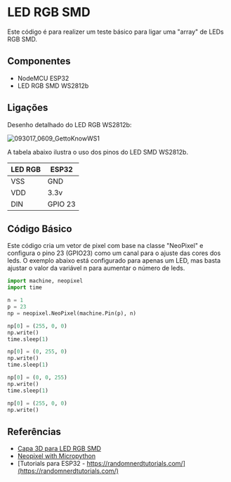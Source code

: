 # LED RGB SMD

Este código é para realizer um teste básico para ligar uma "array" de LEDs RGB SMD.  

## Componentes 
* NodeMCU ESP32 
* LED RGB SMD WS2812b 

## Ligações 

Desenho detalhado do LED RGB WS2812b: 

![093017_0609_GettoKnowWS1](https://user-images.githubusercontent.com/19957124/199502971-574e33a6-bc33-44f6-bb2f-d268cd71f303.png)

 
A tabela abaixo ilustra o uso dos pinos do LED SMD WS2812b. 

| LED RGB | ESP32 |
| --------------- | --------------- | 
| VSS  | GND  | 
| VDD | 3.3v | 
| DIN  | GPIO 23 | 

## Código Básico 

Este código cria um vetor de pixel com base na classe "NeoPixel" e configura o pino 23 (GPIO23) como um canal para o ajuste das cores dos leds. O exemplo abaixo está configurado para apenas um LED, mas basta ajustar o valor da variável n para aumentar o número de leds.   

```python 
import machine, neopixel
import time

n = 1
p = 23
np = neopixel.NeoPixel(machine.Pin(p), n)

np[0] = (255, 0, 0)
np.write()
time.sleep(1)

np[0] = (0, 255, 0)
np.write()
time.sleep(1)

np[0] = (0, 0, 255)
np.write()
time.sleep(1)

np[0] = (255, 0, 0)
np.write()
```
 
## Referências 
* [Capa 3D para LED RGB SMD](https://youtu.be/36GOA4zXLVs)
* [Neopixel with Micropython](https://docs.micropython.org/en/latest/esp8266/tutorial/neopixel.html) 
* [Tutorials para ESP32 - https://randomnerdtutorials.com/](https://randomnerdtutorials.com/) 

